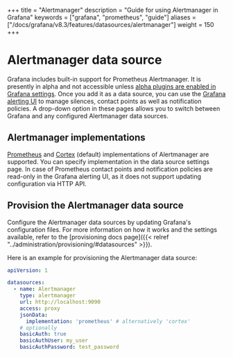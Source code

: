 +++
title = "Alertmanager"
description = "Guide for using Alertmanager in Grafana"
keywords = ["grafana", "prometheus", "guide"]
aliases = ["/docs/grafana/v8.3/features/datasources/alertmanager"]
weight = 150
+++

# Alertmanager data source

Grafana includes built-in support for Prometheus Alertmanager. It is presently in alpha and not accessible unless [alpha plugins are enabled in Grafana settings](https://grafana.com/docs/grafana/v8.3/administration/configuration/#enable_alpha). Once you add it as a data source, you can use the [Grafana alerting UI](https://grafana.com/docs/grafana/v8.3/alerting/) to manage silences, contact points as well as notification policies. A drop-down option in these pages allows you to switch between Grafana and any configured Alertmanager data sources.

## Alertmanager implementations

[Prometheus](https://prometheus.io/) and [Cortex](https://cortexmetrics.io/) (default) implementations of Alertmanager are supported. You can specify implementation in the data source settings page. In case of Prometheus contact points and notification policies are read-only in the Grafana alerting UI, as it does not support updating configuration via HTTP API.

## Provision the Alertmanager data source

Configure the Alertmanager data sources by updating Grafana's configuration files. For more information on how it works and the settings available, refer to the [provisioning docs page]({{< relref "../administration/provisioning/#datasources" >}}).

Here is an example for provisioning the Alertmanager data source:

```yaml
apiVersion: 1

datasources:
  - name: Alertmanager
    type: alertmanager
    url: http://localhost:9090
    access: proxy
    jsonData:
      implementation: 'prometheus' # alternatively 'cortex'
    # optionally
    basicAuth: true
    basicAuthUser: my_user
    basicAuthPassword: test_password
```
